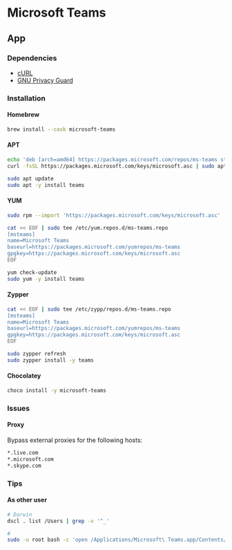 # Microsoft Teams

## App

### Dependencies

- [cURL](/curl.md)
- [GNU Privacy Guard](/gnupg.md)

### Installation

#### Homebrew

```sh
brew install --cask microsoft-teams
```

#### APT

```sh
echo 'deb [arch=amd64] https://packages.microsoft.com/repos/ms-teams stable main' | sudo tee /etc/apt/sources.list.d/ms-teams.list
curl -fsSL https://packages.microsoft.com/keys/microsoft.asc | sudo apt-key add -

sudo apt update
sudo apt -y install teams
```

#### YUM

```sh
sudo rpm --import 'https://packages.microsoft.com/keys/microsoft.asc'
```

```sh
cat << EOF | sudo tee /etc/yum.repos.d/ms-teams.repo
[msteams]
name=Microsoft Teams
baseurl=https://packages.microsoft.com/yumrepos/ms-teams
gpgkey=https://packages.microsoft.com/keys/microsoft.asc
EOF
```

```sh
yum check-update
sudo yum -y install teams
```

#### Zypper

<!-- ```sh
sudo rpm --import 'https://packages.microsoft.com/keys/microsoft.asc'
``` -->

```sh
cat << EOF | sudo tee /etc/zypp/repos.d/ms-teams.repo
[msteams]
name=Microsoft Teams
baseurl=https://packages.microsoft.com/yumrepos/ms-teams
gpgkey=https://packages.microsoft.com/keys/microsoft.asc
EOF
```

```sh
sudo zypper refresh
sudo zypper install -y teams
```

#### Chocolatey

```sh
choco install -y microsoft-teams
```

### Issues

#### Proxy

Bypass external proxies for the following hosts:

```txt
*.live.com
*.microsoft.com
*.skype.com
```

### Tips

#### As other user

```sh
# Darwin
dscl . list /Users | grep -v '^_'

#
sudo -u root bash -c 'open /Applications/Microsoft\ Teams.app/Contents/MacOS/Teams'
```
